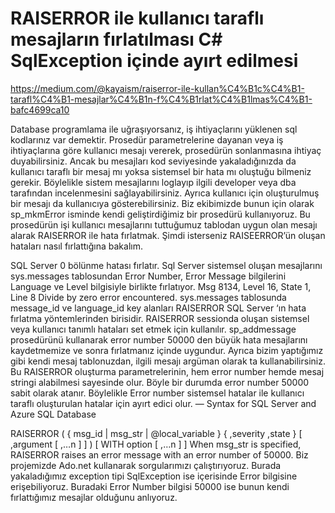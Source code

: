 # RAISERROR ile kullanıcı taraflı mesajların fırlatılması C# SqlException içinde ayırt edilmesi


https://medium.com/@kayaism/raiserror-ile-kullan%C4%B1c%C4%B1-tarafl%C4%B1-mesajlar%C4%B1n-f%C4%B1rlat%C4%B1lmas%C4%B1-bafc4699ca10

Database programlama ile uğraşıyorsanız, iş ihtiyaçlarını yüklenen sql kodlarınız var demektir. Prosedür parametrelerine dayanan veya iş ihtiyaçlarına göre kullanıcı mesajı vererek, prosedürün sonlanmasına ihtiyaç duyabilirsiniz. Ancak bu mesajları kod seviyesinde yakaladığınızda da kullanıcı taraflı bir mesaj mı yoksa sistemsel bir hata mı oluştuğu bilmeniz gerekir. Böylelikle sistem mesajlarını loglayıp ilgili developer veya dba tarafından incelenmesini sağlayabilirsiniz. Ayrıca kullanıcı için oluşturulmuş bir mesajı da kullanıcıya gösterebilirsiniz.
Biz ekibimizde bunun için olarak sp_mkmError isminde kendi geliştirdiğimiz bir prosedürü kullanıyoruz. Bu prosedürün işi kullanıcı mesajlarını tuttuğumuz tablodan uygun olan mesajı alarak RAISERROR ile hata fırlatmak. Şimdi isterseniz RAISEERROR’ün oluşan hataları nasıl fırlattığına bakalım.

SQL Server 0 bölünme hatası fırlatır.
Sql Server sistemsel oluşan mesajlarını sys.messages tablosundan Error Number, Error Message bilgilerini Language ve Level bilgisiyle birlikte fırlatıyor.
Msg 8134, Level 16, State 1, Line 8
Divide by zero error encountered.
sys.messages tablosunda message_id ve language_id key alanları
RAISERROR SQL Server ‘ın hata fırlatma yöntemlerinden birisidir. RAISERROR sessionda oluşan sistemsel veya kullanıcı tanımlı hataları set etmek için kullanılır. sp_addmessage prosedürünü kullanarak error number 50000 den büyük hata mesajlarını kaydetmemize ve sonra fırlatmanız içinde uygundur. Ayrıca bizim yaptığımız gibi kendi mesaj tablonuzdan, ilgili mesajı argüman olarak ta kullanabilirsiniz. Bu RAISERROR oluşturma parametrelerinin, hem error number hemde mesaj stringi alabilmesi sayesinde olur. Böyle bir durumda error number 50000 sabit olarak atanır. Böylelikle Error number sistemsel hatalar ile kullanıcı taraflı oluşturulan hatalar için ayırt edici olur.
— Syntax for SQL Server and Azure SQL Database 

RAISERROR ( { msg_id | msg_str | @local_variable } 
{ ,severity ,state } 
[ ,argument [ ,…n ] ] ) 
[ WITH option [ ,…n ] ]
When msg_str is specified, RAISERROR raises an error message with an error number of 50000.
Biz projemizde Ado.net kullanarak sorgularımızı çalıştırıyoruz. Burada yakaladığımız exception tipi SqlException ise içerisinde Error bilgisine erişebiliyoruz. Buradaki Error Number bilgisi 50000 ise bunun kendi fırlattığımız mesajlar olduğunu anlıyoruz.
